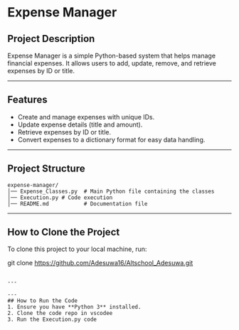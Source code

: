 # Expense Manager

## Project Description
Expense Manager is a simple Python-based system that helps manage financial expenses. It allows users to add, update, remove, and retrieve expenses by ID or title.

---

## Features
- Create and manage expenses with unique IDs.
- Update expense details (title and amount).
- Retrieve expenses by ID or title.
- Convert expenses to a dictionary format for easy data handling.

---

## Project Structure
```
expense-manager/
│── Expense_Classes.py  # Main Python file containing the classes
│── Execution.py # Code execution
│── README.md           # Documentation file
```

---

## How to Clone the Project
To clone this project to your local machine, run:

git clone https://github.com/Adesuwa16/Altschool_Adesuwa.git
```

---

---
## How to Run the Code
1. Ensure you have **Python 3** installed.
2. Clone the code repo in vscodee
3. Run the Execution.py code
```
